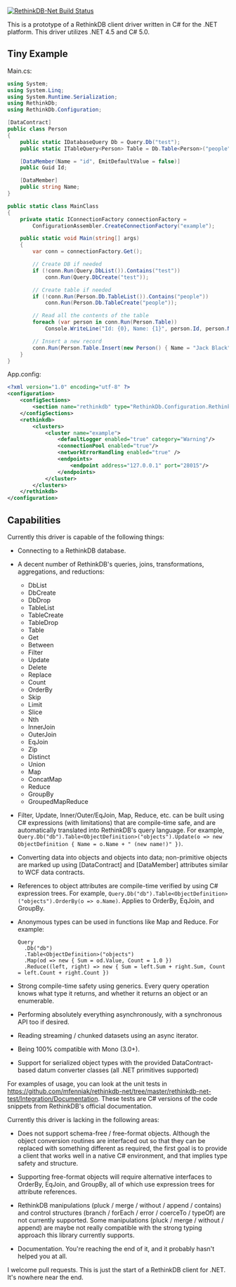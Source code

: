 <a href="http://teamcity.codebetter.com/viewType.html?buildTypeId=bt991&guest=1"><img src="http://teamcity.codebetter.com/app/rest/builds/buildType:(id:bt991)/statusIcon" alt="RethinkDB-Net Build Status"/></a>

This is a prototype of a RethinkDB client driver written in C# for the .NET platform.  This driver utilizes .NET 4.5 and C# 5.0.

Tiny Example
------------

Main.cs:

```c#
using System;
using System.Linq;
using System.Runtime.Serialization;
using RethinkDb;
using RethinkDb.Configuration;

[DataContract]
public class Person
{
    public static IDatabaseQuery Db = Query.Db("test");
    public static ITableQuery<Person> Table = Db.Table<Person>("people");

    [DataMember(Name = "id", EmitDefaultValue = false)]
    public Guid Id;

    [DataMember]
    public string Name;
}

public static class MainClass
{
    private static IConnectionFactory connectionFactory =
        ConfigurationAssembler.CreateConnectionFactory("example");

    public static void Main(string[] args)
    {
        var conn = connectionFactory.Get();

        // Create DB if needed
        if (!conn.Run(Query.DbList()).Contains("test"))
            conn.Run(Query.DbCreate("test"));

        // Create table if needed
        if (!conn.Run(Person.Db.TableList()).Contains("people"))
            conn.Run(Person.Db.TableCreate("people"));

        // Read all the contents of the table
        foreach (var person in conn.Run(Person.Table))
            Console.WriteLine("Id: {0}, Name: {1}", person.Id, person.Name);

        // Insert a new record
        conn.Run(Person.Table.Insert(new Person() { Name = "Jack Black" }));
    }
}
```

App.config:

```xml
<?xml version="1.0" encoding="utf-8" ?>
<configuration>
    <configSections>
        <section name="rethinkdb" type="RethinkDb.Configuration.RethinkDbClientSection, RethinkDb"/>
    </configSections>
    <rethinkdb>
        <clusters>
            <cluster name="example">
                <defaultLogger enabled="true" category="Warning"/>
                <connectionPool enabled="true"/>
                <networkErrorHandling enabled="true" />
                <endpoints>
                    <endpoint address="127.0.0.1" port="28015"/>
                </endpoints>
            </cluster>
        </clusters>
    </rethinkdb>
</configuration>
```

Capabilities
------------

Currently this driver is capable of the following things:
  
  * Connecting to a RethinkDB database.

  * A decent number of RethinkDB's queries, joins, transformations, aggregations, and reductions:

    * DbList
    * DbCreate
    * DbDrop
    * TableList
    * TableCreate
    * TableDrop
    * Table
    * Get
    * Between
    * Filter
    * Update
    * Delete
    * Replace
    * Count
    * OrderBy
    * Skip
    * Limit
    * Slice
    * Nth
    * InnerJoin
    * OuterJoin
    * EqJoin
    * Zip
    * Distinct
    * Union
    * Map
    * ConcatMap
    * Reduce
    * GroupBy
    * GroupedMapReduce

  * Filter, Update, Inner/Outer/EqJoin, Map, Reduce, etc. can be built using C# expressions (with limitations) that are compile-time safe, and are automatically translated into RethinkDB's query language.  For example, `Query.Db("db").Table<ObjectDefinition>("objects").Update(o => new ObjectDefinition { Name = o.Name + " (new name!)" })`.

  * Converting data into objects and objects into data; non-primitive objects are marked up using [DataContract] and [DataMember] attributes similar to WCF data contracts.

  * References to object attributes are compile-time verified by using C# expression trees.  For example, `Query.Db("db").Table<ObjectDefinition>("objects").OrderBy(o => o.Name)`.  Applies to OrderBy, EqJoin, and GroupBy.

  * Anonymous types can be used in functions like Map and Reduce.  For example:
    ```
    Query
      .Db("db")
      .Table<ObjectDefinition>("objects")
      .Map(od => new { Sum = od.Value, Count = 1.0 })
      .Reduce((left, right) => new { Sum = left.Sum + right.Sum, Count = left.Count + right.Count })
    ```

  * Strong compile-time safety using generics.  Every query operation knows what type it returns, and whether it returns an object or an enumerable.

  * Performing absolutely everything asynchronously, with a synchronous API too if desired.

  * Reading streaming / chunked datasets using an async iterator.

  * Being 100% compatible with Mono (3.0+).

  * Support for serialized object types with the provided DataContract-based datum converter classes (all .NET primitives supported)

For examples of usage, you can look at the unit tests in https://github.com/mfenniak/rethinkdb-net/tree/master/rethinkdb-net-test/Integration/Documentation.  These tests are C# versions of the code snippets from RethinkDB's official documentation.

Currently this driver is lacking in the following areas:

  * Does not support schema-free / free-format objects.  Although the object conversion routines are interfaced out so that they can be replaced with something different as required, the first goal is to provide a client that works well in a native C# environment, and that implies type safety and structure.

  * Supporting free-format objects will require alternative interfaces to OrderBy, EqJoin, and GroupBy, all of which use expression trees for attribute references.

  * RethinkDB manipulations (pluck / merge / without / append / contains) and control structures (branch / forEach / error / coerceTo / typeOf) are not currently supported.  Some manipulations (pluck / merge / without / append) are maybe not really compatible with the strong typing approach this library currently supports.

  * Documentation.  You're reaching the end of it, and it probably hasn't helped you at all.


I welcome pull requests.  This is just the start of a RethinkDB client for .NET.  It's nowhere near the end.
